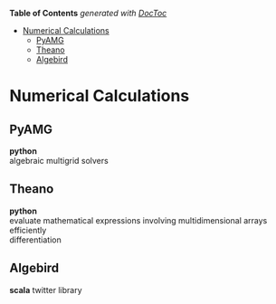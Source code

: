 **Table of Contents**  *generated with [DocToc](http://doctoc.herokuapp.com/)*

- [Numerical Calculations](#numerical-calculations)
	- [PyAMG](#pyamg)
	- [Theano](#theano)
	- [Algebird](#algebird)

Numerical Calculations
======================

PyAMG
-----
__python__  
algebraic multigrid solvers  

Theano
------
__python__  
evaluate mathematical expressions involving multidimensional arrays efficiently  
differentiation  

Algebird
--------
__scala__
twitter library

